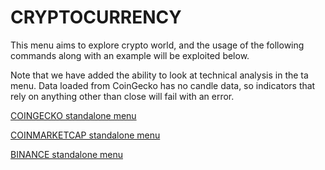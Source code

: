 # CRYPTOCURRENCY

This menu aims to explore crypto world, and the usage of the following commands along with an example will be exploited below.

Note that we have added the ability to look at technical analysis in the ta menu.  Data loaded from CoinGecko has no candle data,
so indicators that rely on anything other than close will fail with an error.

[COINGECKO standalone menu](/gamestonk_terminal/cryptocurrency/coingecko/)

[COINMARKETCAP standalone menu](/gamestonk_terminal/cryptocurrency/coinmarketcap/)

[BINANCE standalone menu](/gamestonk_terminal/cryptocurrency/binance/)
